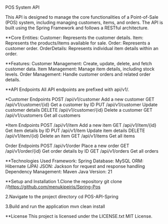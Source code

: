 POS System API

This API is designed to manage the core functionalities of a Point-of-Sale (POS) system, including managing customers, items, and orders. The API is built using the Spring Framework and follows a RESTful architecture.

**Core Entities:
Customer: Represents the customer details.
Item: Represents the products/items available for sale.
Order: Represents a customer order.
OrderDetails: Represents individual item details within an order.

**Features:
Customer Management: Create, update, delete, and fetch customer data.
Item Management: Manage item details, including stock levels.
Order Management: Handle customer orders and related order details.

**API Endpoints
All API endpoints are prefixed with api/v1/.

*Customer Endpoints
POST /api/v1/customer Add a new customer
GET /api/v1/customer/{id} Get a customer by ID
PUT /api/v1/customer Update customer details
DELETE /api/v1/customer/{id} Delete a customer
GET /api/v1/customers Get all customers

*Item Endpoints
POST /api/v1/item Add a new item
GET /api/v1/item/{id} Get item details by ID
PUT /api/v1/item Update item details
DELETE /api/v1/item/{id} Delete an item
GET /api/v1/items Get all items

Order Endpoints
POST /api/v1/order Place a new order
GET /api/v1/order/{id} Get order details by ID
GET /api/v1/orders Get all orders

**Technologies Used
Framework: Spring
Database: MySQL
ORM: Hibernate (JPA)
JSON: Jackson for request and response handling
Dependency Management: Maven
Java Version: 21

**Setup and Installation
1.Clone the repository
git clone //https://github.com/menukipeiris/Spring-Pos

2.Navigate to the project directory
cd POS-API-Spring

3.Build and run the application
mvn clean install

**License
This project is licensed under the LICENSE.txt MIT License.
